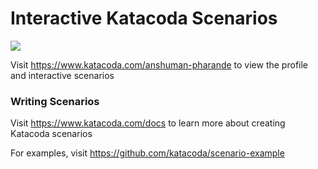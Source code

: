# Interactive Katacoda Scenarios

[![](http://shields.katacoda.com/katacoda/anshuman-pharande/count.svg)](https://www.katacoda.com/anshuman-pharande "Get your profile on Katacoda.com")

Visit https://www.katacoda.com/anshuman-pharande to view the profile and interactive scenarios

### Writing Scenarios
Visit https://www.katacoda.com/docs to learn more about creating Katacoda scenarios

For examples, visit https://github.com/katacoda/scenario-example
